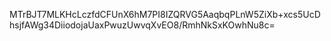 MTrBJT7MLKHcLczfdCFUnX6hM7PI8IZQRVG5AaqbqPLnW5ZiXb+xcs5UcDhsjfAWg34DiiodojaUaxPwuzUwvqXvEO8/RmhNkSxKOwhNu8c=
